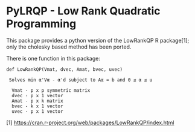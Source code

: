 # PyLRQP - Low Rank Quadratic Programming

This package provides a python version of the LowRankQP R package[1];
only the cholesky based method has been ported.

There is one function in this package:

    
    def LowRankQP(Vmat, dvec, Amat, bvec, uvec)

     Solves min α'Vα - α'd subject to Aα = b and 0 ≤ α ≤ u

      Vmat - p x p symmetric matrix
      dvec - p x 1 vector
      Amat - p x k matrix
      bvec - k x 1 vector
      uvec - p x 1 vector



[1] https://cran.r-project.org/web/packages/LowRankQP/index.html


